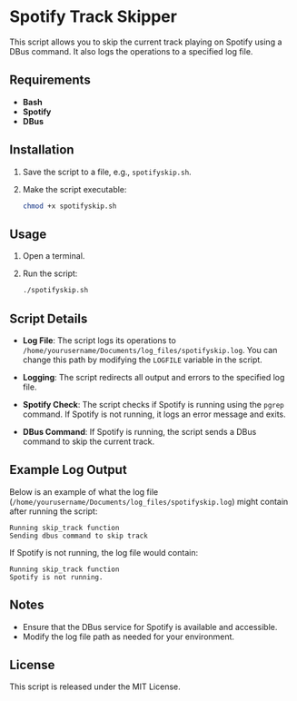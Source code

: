 

# Spotify Track Skipper

This script allows you to skip the current track playing on Spotify using a DBus command. It also logs the operations to a specified log file.

## Requirements

- **Bash**
- **Spotify**
- **DBus**

## Installation

1. Save the script to a file, e.g., `spotifyskip.sh`.
2. Make the script executable:

   ```bash
   chmod +x spotifyskip.sh
   ```

## Usage

1. Open a terminal.
2. Run the script:

   ```bash
   ./spotifyskip.sh
   ```

## Script Details

- **Log File**: The script logs its operations to `/home/yourusername/Documents/log_files/spotifyskip.log`. You can change this path by modifying the `LOGFILE` variable in the script.

- **Logging**: The script redirects all output and errors to the specified log file.

- **Spotify Check**: The script checks if Spotify is running using the `pgrep` command. If Spotify is not running, it logs an error message and exits.

- **DBus Command**: If Spotify is running, the script sends a DBus command to skip the current track.

## Example Log Output

Below is an example of what the log file (`/home/yourusername/Documents/log_files/spotifyskip.log`) might contain after running the script:

```
Running skip_track function
Sending dbus command to skip track
```

If Spotify is not running, the log file would contain:

```
Running skip_track function
Spotify is not running.
```

## Notes

- Ensure that the DBus service for Spotify is available and accessible.
- Modify the log file path as needed for your environment.

## License

This script is released under the MIT License.

